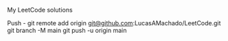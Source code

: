 My LeetCode solutions

Push -
git remote add origin git@github.com:LucasAMachado/LeetCode.git
git branch -M main
git push -u origin main